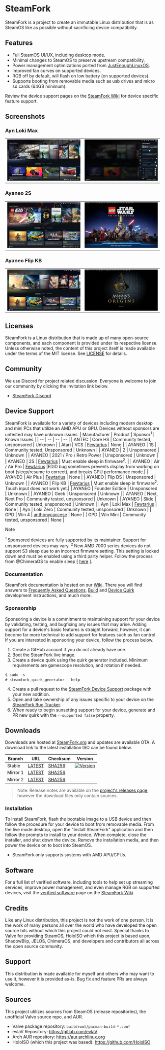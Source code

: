 # SteamFork
SteamFork is a project to create an immutable Linux distribution that is as SteamOS like as possible without sacrificing device compatibility.

## Features
* Full SteamOS UI/UX, including desktop mode.
* Minimal changes to SteamOS to preserve upstream compatibility.
* Power management optimizations ported from [JustEnoughLinuxOS](https://github.com/JustEnoughLinuxOS).
* Improved fan curves on supported devices.
* RGB off by default, will flash on low battery (on supported devices).
* Supports booting from removable media such as usb drives and micro sd cards (64GB minimum).

Review the device support pages on the [SteamFork Wiki](https://wiki.steamfork.org) for device specific feature support.

## Screenshots
### Ayn Loki Max
<table>
  <tr>
    <td><img src="https://raw.githubusercontent.com/SteamFork/.github/main/profile/.images/20240609-max-1.jpg"/></td>
    <td><img src="https://raw.githubusercontent.com/SteamFork/.github/main/profile/.images/20240609-max-2.jpg"/></td>
  </tr>
</table>

### Ayaneo 2S
<table>
  <tr>
    <td><img src="https://raw.githubusercontent.com/SteamFork/.github/main/profile/.images/20240525-2s-1.jpg"/></td>
    <td><img src="https://raw.githubusercontent.com/SteamFork/.github/main/profile/.images/20240525-2s-2.jpg"/></td>
  </tr>
</table>

### Ayaneo Flip KB
<table>
  <tr>
    <td><img src="https://raw.githubusercontent.com/SteamFork/.github/main/profile/.images/20240525-flip-1.jpg"/></td>
    <td><img src="https://raw.githubusercontent.com/SteamFork/.github/main/profile/.images/20240525-flip-2.jpg"/></td>
  </tr>
</table>

## Licenses
SteamFork is a Linux distribution that is made up of many open-source components, and each component is provided under its respective license.  Unless otherwise noted, the content of this project itself is made available under the terms of the MIT license.  See [LICENSE](LICENSE) for details.

## Community
We use Discord for project related discussion.  Everyone is welcome to join our community by clicking the invitation link below.
* [SteamFork Discord](https://discord.gg/AQ5rtQstCf)

## Device Support
SteamFork is available for a variety of devices including modern desktop and mini PCs that utilize an AMD APU or GPU.  Devices without sponsors are untested may have unknown issues.
| Manufacturer | Product | Sponsor<sup>1</sup> | Known Issues |
| -- | -- | -- | -- |
| ANTEC | Core HS | Community tested, unsponsored | Unknown |
| Atari | VCS | [Fewtarius](https://github.com/fewtarius) | None |
| AYANEO | 1S | Community tested, Unsponsored | Unknown |
| AYANEO | 2 | Unsponsored | Unknown |
| AYANEO | 2021 / Pro / Retro Power | Unsponsored | Unknown |
| AYANEO | 2S | [Fewtarius](https://github.com/fewtarius) | Must enable sleep in firmware<sup>2</sup>. |
| AYANEO | Air / Air Pro | [Fewtarius](https://github.com/fewtarius) |EDID bug sometimes prevents display from working on boot (sleep/resume to correct), and breaks GPU performance mode.|
| AYANEO | Air Plus | [Fewtarius](https://github.com/fewtarius) | None |
| AYANEO | Flip DS | Unsponsored | Unknown |
| AYANEO | Flip KB | [Fewtarius](https://github.com/fewtarius) | Must enable sleep in firmware<sup>2</sup>. Touch input does not work yet.|
| AYANEO | Founder Edition | Unsponsored | Unknown |
| AYANEO | Geek | Unsponsored | Unknown |
| AYANEO | Next, Next Pro | Community tested, unsponsored | Unknown |
| AYANEO | Slide | Community tested, unsponsored | Unknown |
| Ayn | Loki Max | [Fewtarius](https://github.com/fewtarius) | None |
| Ayn | Loki Zero | Community tested, unsponsored | Unknown |
| GPD | Win 4 | [anthonycaccese](https://github.com/anthonycaccese) | None |
| GPD | Win Mini | Community tested, unsponsored | None |

> [!NOTE]
> <sup>1 </sup> Sponsored devices are fully supported by its maintainer.  Support for unsponsored devices may vary. <sup>2 </sup>New AMD 7000 series devices do not support S3 sleep due to an incorrect firmware setting.  This setting is locked down and must be enabled using a third party helper.  Follow the process from @ChimeraOS to enable sleep [ [here](https://github.com/ChimeraOS/chimeraos/wiki/Community-Guides#enabling-modern-sleep-on-7000-series-amd-hardware) ].

### Documentation
SteamFork documentation is hosted on our [Wiki](https://wiki.steamfork.org).  There you will find answers to [Frequently Asked Questions](https://wiki.steamfork.org/faqs/), [Build](https://wiki.steamfork.org/contribute/build/) and [Device Quirk](https://wiki.steamfork.org/contribute/quirks/) development instructions, and much more.

### Sponsorship
Sponsoring a device is a commitment to maintaining support for your device by validating, testing, and bugfixing any issues that may arise.  Adding support for a device's basic features is straight forward, however, it can become far more technical to add support for features such as fan control.  If you are interested in sponsoring your device, follow the process below.

1. Create a GitHub account if you do not already have one.
2. Boot the SteamFork live image.
3. Create a device quirk using the quirk generator included.  Minimum requirements are gamescope resolution, and rotation if needed.
```
$ sudo -s
# steamfork_quirk_generator --help
```
4. Create a pull request to the [SteamFork Device Support](https://github.com/SteamFork/distribution/tree/main/PKGBUILD/steamfork-device-support) package with your new addition.
5. Open and take ownership of any issues specific to your device on the [SteamFork Bug Tracker](https://github.com/SteamFork/bugtracker).
6. When ready to begin sunsetting support for your device, generate and PR new quirk with the `--supported false` property.

## Downloads 
Downloads are hosted at [SteamFork.org](https://www.steamfork.org/images/installer/) and updates are available OTA.  A download link to the latest installation ISO can be
 found below.

| Branch | URL | Checksum | Version |
| -- | -- | -- | -- |
| Stable | [LATEST](https://www.steamfork.org/images/installer/steamfork-rel-latest-x86_64.iso) | [SHA256](https://www.steamfork.org/images/installer/steamfork-rel-latest-x86_64.iso.sha256) | [![Version](https://img.shields.io/github/release/SteamFork/distribution.svg?color=156C9C&label=&style=flat-square)](https://github.com/SteamFork/distribution/releases/latest) |
| Mirror 1 | [LATEST](https://www2.steamfork.org/images/installer/steamfork-rel-latest-x86_64.iso) | [SHA256](https://www2.steamfork.org/images/installer/steamfork-rel-latest-x86_64.iso.sha256) ||
| Mirror 2 | [LATEST](https://www3.steamfork.org/images/installer/steamfork-rel-latest-x86_64.iso) | [SHA256](https://www3.steamfork.org/images/installer/steamfork-rel-latest-x86_64.iso.sha256)||

> Note: Release notes are available on the [project's releases page](https://github.com/SteamFork/distribution/releases), however the download files only contain sources.

### Installation
To install SteamFork, flash the bootable image to a USB device and then follow the procedure for your device to boot from removable media.  From the live mode desktop, open the "Install SteamFork" application and then follow the prompts to install to your device.  When complete, close the installer, and shut down the device.  Remove the installation media, and then power the device on to boot into SteamOS.

* SteamFork only supports systems with AMD APU/GPUs.

## Software
For a full list of verified software, including tools to help set up streaming services, improve power management, and even manage RGB on supported devices, visit the [verified software](https://wiki.steamfork.org/play/verified-software) page on the [SteamFork Wiki](https://wiki.steamfork.org).

## Credits

Like any Linux distribution, this project is not the work of one person.  It is the work of many persons all over the world who have developed the open source bits without which this project could not exist.  Special thanks to Valve for providing SteamOS, HoloISO which this project is based upon, ShadowBlip, JELOS, ChimeraOS, and developers and contributors all across the open source community.

## Support
This distribution is made available for myself and others who may want to use it, however it is provided as-is.  Bug fix and feature PRs are always welcome.

## Sources
This project utilizes sources from SteamOS (release repositories), the unofficial Valve source repo, and AUR.

* Valve package repository: `buildroot/pacman-build-*.conf`
* evlaV Repository: https://gitlab.com/evlaV
* Arch AUR repository: https://aur.archlinux.org
* HoloISO (which this project was based): https://github.com/HoloISO
